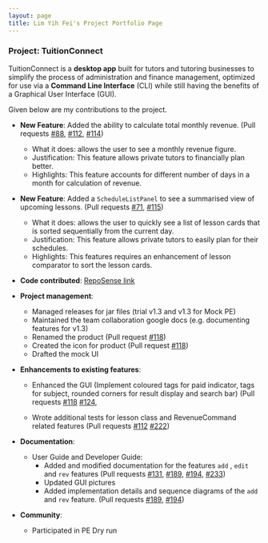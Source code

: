 ```yaml
---
layout: page
title: Lim Yih Fei's Project Portfolio Page
---
```

### Project: TuitionConnect
TuitionConnect is a **desktop app** built for tutors and tutoring businesses to simplify the process of
administration and finance management, optimized for use via a **Command Line Interface** (CLI) while
still having the benefits of a Graphical User Interface (GUI).

Given below are my contributions to the project.

* **New Feature**: Added the ability to calculate total monthly revenue. (Pull requests 
[\#88](https://github.com/AY2324S1-CS2103T-F10-4/tp/pull/88),
[\#112](https://github.com/AY2324S1-CS2103T-F10-4/tp/pull/112),
[\#114](https://github.com/AY2324S1-CS2103T-F10-4/tp/pull/114))
    * What it does: allows the user to see a monthly revenue figure.
    * Justification: This feature allows private tutors to financially plan better.
    * Highlights: This feature accounts for different number of days in a month for calculation of revenue.
  
* **New Feature**: Added a `ScheduleListPanel` to see a summarised view of upcoming lessons. (Pull requests 
[\#71](https://github.com/AY2324S1-CS2103T-F10-4/tp/pull/71),
[\#115](https://github.com/AY2324S1-CS2103T-F10-4/tp/pull/115))
   *  What it does: allows the user to quickly see a list of lesson cards that is sorted sequentially from the current day.
   *  Justification: This feature allows private tutors to easily plan for their schedules.
   *  Highlights: This features requires an enhancement of lesson comparator to sort the lesson cards.

* **Code contributed**: [RepoSense link](https://nus-cs2103-ay2324s1.github.io/tp-dashboard/?search=yihfei&sort=groupTitle&sortWithin=title&timeframe=commit&mergegroup=&groupSelect=groupByRepos&breakdown=true&checkedFileTypes=docs~functional-code~test-code&since=2023-09-22&tabOpen=true&zFR=false&tabType=authorship&tabAuthor=yihfei&tabRepo=AY2324S1-CS2103T-F10-4%2Ftp%5Bmaster%5D&authorshipIsMergeGroup=false&authorshipFileTypes=docs~functional-code~test-code&authorshipIsBinaryFileTypeChecked=false&authorshipIsIgnoredFilesChecked=false)

* **Project management**:
    * Managed releases for jar files (trial v1.3 and v1.3 for Mock PE)
    * Maintained the team collaboration google docs (e.g. documenting features for v1.3)
    * Renamed the product (Pull request [\#118](https://github.com/AY2324S1-CS2103T-F10-4/tp/pull/118))
    * Created the icon for product (Pull request [\#118](https://github.com/AY2324S1-CS2103T-F10-4/tp/pull/118))
    * Drafted the mock UI 

* **Enhancements to existing features**:
  * Enhanced the GUI (Implement coloured tags for paid indicator, tags for subject, rounded corners for result display and search bar) (Pull requests
[\#118](https://github.com/AY2324S1-CS2103T-F10-4/tp/pull/118)
[\#124](https://github.com/AY2324S1-CS2103T-F10-4/tp/pull/124),

  * Wrote additional tests for lesson class and RevenueCommand related features (Pull requests
[\#112](https://github.com/AY2324S1-CS2103T-F10-4/tp/pull/112)
[\#222](https://github.com/AY2324S1-CS2103T-F10-4/tp/pull/222))

* **Documentation**:
  * User Guide and Developer Guide:
    * Added and modified documentation for the features `add` , `edit` and `rev` features (Pull requests
[\#131](https://github.com/AY2324S1-CS2103T-F10-4/tp/pull/131),
[\#189](https://github.com/AY2324S1-CS2103T-F10-4/tp/pull/189),
[\#194](https://github.com/AY2324S1-CS2103T-F10-4/tp/pull/194),
[\#233](https://github.com/AY2324S1-CS2103T-F10-4/tp/pull/233))
    * Updated GUI pictures
    * Added implementation details and sequence diagrams of the `add` and `rev` feature. (Pull requests
[\#189](https://github.com/AY2324S1-CS2103T-F10-4/tp/pull/189),
[\#194](https://github.com/AY2324S1-CS2103T-F10-4/tp/pull/194))

* **Community**:
    *  Participated in PE Dry run

